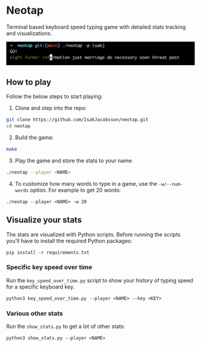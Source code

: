 # Neotap

Terminal based keyboard speed typing game with detailed stats tracking and
visualizations.

![Neotap demo](neotap-demo.png)

## How to play

Follow the below steps to start playing:

1. Clone and step into the repo:

```bash
git clone https://github.com/IsakJacobsson/neotap.git
cd neotap
```

2. Build the game:

```bash
make
```

3. Play the game and store the stats to your name:

```bash
./neotap --player <NAME>
```

4. To customize how many words to type in a game, use the `-w/--num-words`
   option. For example to get 20 words:

```
./neotap --player <NAME> -w 20
```

## Visualize your stats

The stats are visualized with Python scripts. Before running the scripts you'll
have to install the required Python packages:

```
pip install -r requirements.txt
```

### Specific key speed over time

Run the `key_speed_over_time.py` script to show your history of typing speed for
a specific keyboard key.

```
python3 key_speed_over_time.py --player <NAME> --key <KEY>
```

### Various other stats

Run the `show_stats.py` to get a lot of other stats:

```
python3 show_stats.py --player <NAME>
```
